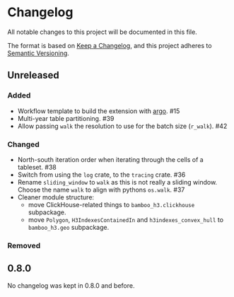 # Changelog
All notable changes to this project will be documented in this file.

The format is based on [Keep a Changelog](https://keepachangelog.com/en/1.0.0/),
and this project adheres to [Semantic Versioning](https://semver.org/spec/v2.0.0.html).

## Unreleased

### Added

- Workflow template to build the extension with [argo](https://github.com/argoproj/argo-workflows/). #15
- Multi-year table partitioning. #39
- Allow passing `walk` the resolution to use for the batch size (`r_walk`). #42

### Changed

- North-south iteration order when iterating through the cells of a tableset. #38
- Switch from using the `log` crate, to the `tracing` crate. #36
- Rename `sliding_window` to `walk` as this is not really a sliding window. Choose
  the name `walk` to align with pythons `os.walk`. #37
- Cleaner module structure:  
  - move ClickHouse-related things to `bamboo_h3.clickhouse` subpackage.
  - move `Polygon`, `H3IndexesContainedIn` and `h3indexes_convex_hull` to `bamboo_h3.geo` subpackage.

### Removed

## 0.8.0

No changelog was kept in 0.8.0 and before.
